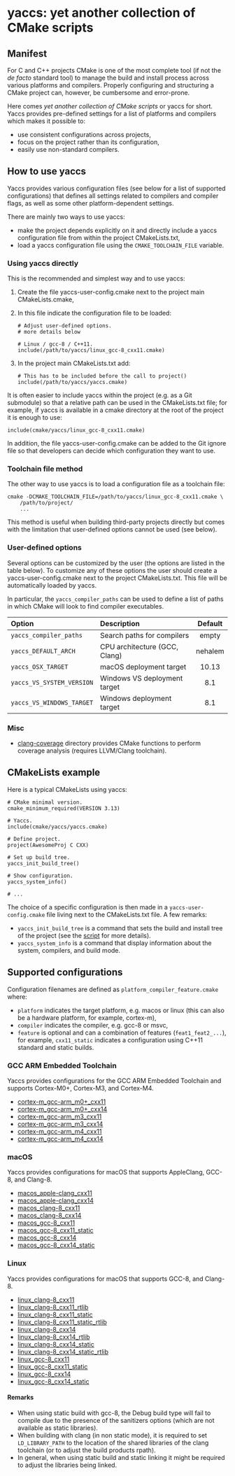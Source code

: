 # yaccs: yet another collection of CMake scripts #


## Manifest ##
For C and C++ projects CMake is one of the most complete tool (if not the *de facto* standard tool) to manage the build and install process across various platforms and compilers. Properly configuring and structuring a CMake project can, however, be cumbersome and error-prone.

Here comes *yet another collection of CMake scripts* or yaccs for short. Yaccs provides pre-defined settings for a list of platforms and compilers which makes it possible to:

* use consistent configurations across projects,
* focus on the project rather than its configuration,
* easily use non-standard compilers.


## How to use yaccs ##
Yaccs provides various configuration files (see below for a list of supported configurations) that defines all settings related to compilers and compiler flags, as well as some other platform-dependent settings.

There are mainly two ways to use yaccs:

* make the project depends explicitly on it and directly include a yaccs configuration file from within the project CMakeLists.txt,
* load a yaccs configuration file using the `CMAKE_TOOLCHAIN_FILE` variable.

### Using yaccs directly ###
This is the recommended and simplest way and to use yaccs:

1. Create the file yaccs-user-config.cmake next to the project main CMakeLists.cmake,
2. In this file indicate the configuration file to be loaded:

    ```
    # Adjust user-defined options.
    # more details below

    # Linux / gcc-8 / C++11.
    include(/path/to/yaccs/linux_gcc-8_cxx11.cmake)
    ```

3. In the project main CMakeLists.txt add:

    ```
    # This has to be included before the call to project()
    include(/path/to/yaccs/yaccs.cmake)
    ```

It is often easier to include yaccs within the project (e.g. as a Git submodule) so that a relative path can be used in the CMakeLists.txt file; for example, if yaccs is available in a cmake directory at the root of the project it is enough to use:

```
include(cmake/yaccs/linux_gcc-8_cxx11.cmake)
```

In addition, the file yaccs-user-config.cmake can be added to the Git ignore file so that developers can decide which configuration they want to use.

### Toolchain file method ###
The other way to use yaccs is to load a configuration file as a toolchain file:

```
cmake -DCMAKE_TOOLCHAIN_FILE=/path/to/yaccs/linux_gcc-8_cxx11.cmake \
    /path/to/project/
    ...
```

This method is useful when building third-party projects directly but comes with the limitation that user-defined options cannot be used (see below).

### User-defined options ###
Several options can be customized by the user (the options are listed in the table below). To customize any of these options the user should create a yaccs-user-config.cmake next to the project CMakeLists.txt. This file will be automatically loaded by yaccs.

In particular, the `yaccs_compiler_paths` can be used to define a list of paths in which CMake will look to find compiler executables.

| Option                    | Description                   | Default       |
|:--------------------------|:------------------------------|:-------------:|
| `yaccs_compiler_paths`    | Search paths for compilers    | empty         |
| `yaccs_DEFAULT_ARCH`      | CPU architecture (GCC, Clang) | nehalem       |
| `yaccs_OSX_TARGET`        | macOS deployment target       | 10.13         |
| `yaccs_VS_SYSTEM_VERSION` | Windows VS deployment target  | 8.1           |
| `yaccs_VS_WINDOWS_TARGET` | Windows deployment target     | 8.1           |

### Misc ###
* [clang-coverage](clang-coverage/) directory provides CMake functions to perform coverage analysis (requires LLVM/Clang toolchain).


## CMakeLists example ##
Here is a typical CMakeLists using yaccs:

```
# CMake minimal version.
cmake_minimum_required(VERSION 3.13)

# Yaccs.
include(cmake/yaccs/yaccs.cmake)

# Define project.
project(AwesomeProj C CXX)

# Set up build tree.
yaccs_init_build_tree()

# Show configuration.
yaccs_system_info()

# ...

```

The choice of a specific configuration is then made in a `yaccs-user-config.cmake` file living next to the CMakeLists.txt file. A few remarks:

* `yaccs_init_build_tree` is a command that sets the build and install tree of the project (see the [script](utils/yaccs_set_build_tree.cmake) for more details).
* `yaccs_system_info` is a command that display information about the system, compilers, and build mode.


## Supported configurations ##
Configuration filenames are defined as `platform_compiler_feature.cmake` where:

* `platform` indicates the target platform, e.g. macos or linux (this can also be a hardware platform, for example, cortex-m),
* `compiler` indicates the compiler, e.g. gcc-8 or msvc,
* `feature` is optional and can a combination of features (`feat1_feat2_...`), for example, `cxx11_static` indicates a configuration using C++11 standard and static builds.

### GCC ARM Embedded Toolchain ###
Yaccs provides configurations for the GCC ARM Embedded Toolchain and supports Cortex-M0+, Cortex-M3, and Cortex-M4.

* [cortex-m_gcc-arm_m0+_cxx11](cortex-m_gcc-arm_m0+_cxx11.cmake)
* [cortex-m_gcc-arm_m0+_cxx14](cortex-m_gcc-arm_m0+_cxx14.cmake)
* [cortex-m_gcc-arm_m3_cxx11](cortex-m_gcc-arm_m3_cxx11.cmake)
* [cortex-m_gcc-arm_m3_cxx14](cortex-m_gcc-arm_m3_cxx14.cmake)
* [cortex-m_gcc-arm_m4_cxx11](cortex-m_gcc-arm_m4_cxx11.cmake)
* [cortex-m_gcc-arm_m4_cxx14](cortex-m_gcc-arm_m4_cxx14.cmake)

### macOS ###
Yaccs provides configurations for macOS that supports AppleClang, GCC-8, and Clang-8.

* [macos_apple-clang_cxx11](macos_apple-clang_cxx11.cmake)
* [macos_apple-clang_cxx14](macos_apple-clang_cxx14.cmake)
* [macos_clang-8_cxx11](macos_clang-8_cxx11.cmake)
* [macos_clang-8_cxx14](macos_clang-8_cxx14.cmake)
* [macos_gcc-8_cxx11](macos_gcc-8_cxx11.cmake)
* [macos_gcc-8_cxx11_static](macos_gcc-8_cxx11_static.cmake)
* [macos_gcc-8_cxx14](macos_gcc-8_cxx14.cmake)
* [macos_gcc-8_cxx14_static](macos_gcc-8_cxx14_static.cmake)

### Linux ###
Yaccs provides configurations for macOS that supports GCC-8, and Clang-8.

* [linux_clang-8_cxx11](linux_clang-8_cxx11.cmake)
* [linux_clang-8_cxx11_rtlib](linux_clang-8_cxx11_rtlib.cmake)
* [linux_clang-8_cxx11_static](linux_clang-8_cxx11_static.cmake)
* [linux_clang-8_cxx11_static_rtlib](linux_clang-8_cxx11_static_rtlib.cmake)
* [linux_clang-8_cxx14](linux_clang-8_cxx14.cmake)
* [linux_clang-8_cxx14_rtlib](linux_clang-8_cxx14_rtlib.cmake)
* [linux_clang-8_cxx14_static](linux_clang-8_cxx14_static.cmake)
* [linux_clang-8_cxx14_static_rtlib](linux_clang-8_cxx14_static_rtlib.cmake)
* [linux_gcc-8_cxx11](linux_gcc-8_cxx11.cmake)
* [linux_gcc-8_cxx11_static](linux_gcc-8_cxx11_static.cmake)
* [linux_gcc-8_cxx14](linux_gcc-8_cxx14.cmake)
* [linux_gcc-8_cxx14_static](linux_gcc-8_cxx14_static.cmake)

#### Remarks ####

* When using static build with gcc-8, the Debug build type will fail to compile due to the presence of the sanitizers options (which are not available as static libraries).
* When building with clang (in non static mode), it is required to set `LD_LIBRARY_PATH` to the location of the shared libraries of the clang toolchain (or to adjust the build products rpath).
* In general, when using static build and static linking it might be required to adjust the libraries being linked.
